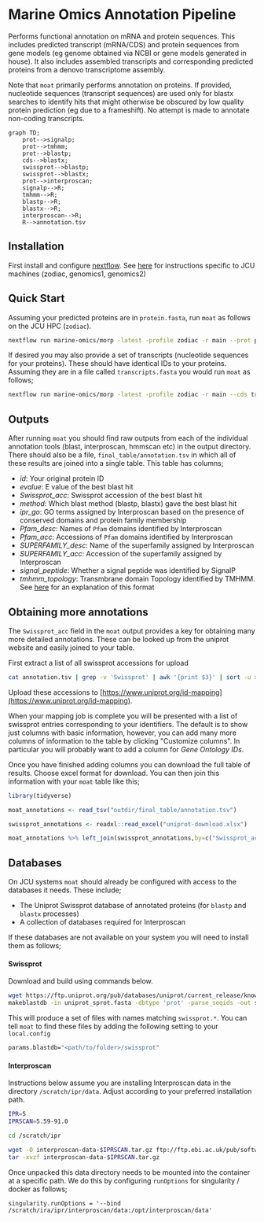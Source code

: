# Marine Omics Annotation Pipeline

Performs functional annotation on mRNA and protein sequences.  This includes predicted transcript (mRNA/CDS) and protein sequences from gene models (eg genome obtained via NCBI or gene models generated in house). It also includes assembled transcripts and corresponding predicted proteins from a denovo transcriptome assembly. 

Note that `moat` primarily performs annotation on proteins.  If provided, nucleotide sequences (transcript sequences) are used only for blastx searches to identify hits that might otherwise be obscured by low quality protein prediction (eg due to a frameshift). No attempt is made to annotate non-coding transcripts. 

```mermaid
graph TD;
	prot-->signalp;
	prot-->tmhmm;
	prot-->blastp;
	cds-->blastx;
	swissprot-->blastp;
	swissprot-->blastx;
	prot-->interproscan;
	signalp-->R;
	tmhmm-->R;
	blastp-->R;
	blastx-->R;
	interproscan-->R;
	R-->annotation.tsv
```

## Installation

First install and configure [nextflow](https://www.nextflow.io/). See [here](https://gist.github.com/iracooke/bec2b24a86eb682f7d3055eea15e61aa) for instructions specific to JCU machines (zodiac, genomics1, genomics2)

## Quick Start

Assuming your predicted proteins are in `protein.fasta`, run `moat` as follows on the JCU HPC (`zodiac`).

```bash
nextflow run marine-omics/morp -latest -profile zodiac -r main --prot protein.fasta
```

If desired you may also provide a set of transcripts (nucleotide sequences for your proteins). These should have identical IDs to your proteins. Assuming they are in a file called `transcripts.fasta` you would run `moat` as follows;

```bash
nextflow run marine-omics/morp -latest -profile zodiac -r main --cds transcripts.fasta --prot protein.fasta
```

## Outputs

After running `moat` you should find raw outputs from each of the individual annotation tools (blast, interproscan, hmmscan etc) in the output directory.  There should also be a file, `final_table/annotation.tsv` in which all of these results are joined into a single table.  This table has columns;

- *id*: Your original protein ID
- *evalue*: E value of the best blast hit
- *Swissprot_acc*: Swissprot accession of the best blast hit
- *method*: Which blast method (blastp, blastx) gave the best blast hit
- *ipr_go*: GO terms assigned by Interproscan based on the presence of conserved domains and protein family membership
- *Pfam_desc*: Names of `Pfam` domains identified by Interproscan
- *Pfam_acc*: Accessions of `Pfam` domains identified by Interproscan
- *SUPERFAMILY_desc*: Name of the superfamily assigned by Interproscan
- *SUPERFAMILY_acc*: Accession of the superfamily assigned by Interproscan
- *signal_peptide*: Whether a signal peptide was identified by SignalP
- *tmhmm_topology*: Transmbrane domain Topology identified by TMHMM. See [here](https://services.healthtech.dtu.dk/service.php?TMHMM-2.0) for an explanation of this format

## Obtaining more annotations

The `Swissprot_acc` field in the `moat` output provides a key for obtaining many more detailed annotations.  These can be looked up from the uniprot website and easily joined to your table.

First extract a list of all swissprot accessions for upload

```bash
cat annotation.tsv | grep -v 'Swissprot' | awk '{print $3}' | sort -u > swissprot_acc.txt
```

Upload these accessions to [https://www.uniprot.org/id-mapping](https://www.uniprot.org/id-mapping). 

When your mapping job is complete you will be presented with a list of swissprot entries corresponding to your identifiers.  The default is to show just columns with basic information, however, you can add many more columns of information to the table by clicking "Customize columns".  In particular you will probably want to add a column for *Gene Ontology IDs*. 

Once you have finished adding columns you can download the full table of results. Choose excel format for download.  You can then join this information with your `moat` table like this;

```R
library(tidyverse)

moat_annotations <- read_tsv("outdir/final_table/annotation.tsv")

swissprot_annotations <- readxl::read_excel("uniprot-download.xlsx")

moat_annotations %>% left_join(swissprot_annotations,by=c("Swissprot_acc"="From"))
```

##  Databases

On JCU systems `moat` should already be configured with access to the databases it needs. These include;

- The Uniprot Swissprot database of annotated proteins (for `blastp` and `blastx` processes)
- A collection of databases required for Interproscan

If these databases are not available on your system you will need to install them as follows;

#### Swissprot

Download and build using commands below.

```bash
wget https://ftp.uniprot.org/pub/databases/uniprot/current_release/knowledgebase/complete/uniprot_sprot.fasta.gz
makeblastdb -in uniprot_sprot.fasta -dbtype 'prot' -parse_seqids -out swissprot
```

This will produce a set of files with names matching `swissprot.*`.  You can tell `moat` to find these files by adding the following setting to your `local.config`

```bash
params.blastdb="<path/to/folder>/swissprot"
```

#### Interproscan

Instructions below assume you are installing Interproscan data in the directory `/scratch/ipr/data`. Adjust according to your preferred installation path.

```bash
IPR=5
IPRSCAN=5.59-91.0

cd /scratch/ipr

wget -O interproscan-data-$IPRSCAN.tar.gz ftp://ftp.ebi.ac.uk/pub/software/unix/iprscan/$IPR/$IPRSCAN/alt/interproscan-data-$IPRSCAN.tar.gz
tar -xvzf interproscan-data-$IPRSCAN.tar.gz
```

Once unpacked this data directory needs to be mounted into the container at a specific path.  We do this by configuring `runOptions` for singularity / docker as follows;

```nextflow
singularity.runOptions = '--bind /scratch/ira/ipr/interproscan/data:/opt/interproscan/data'
```



